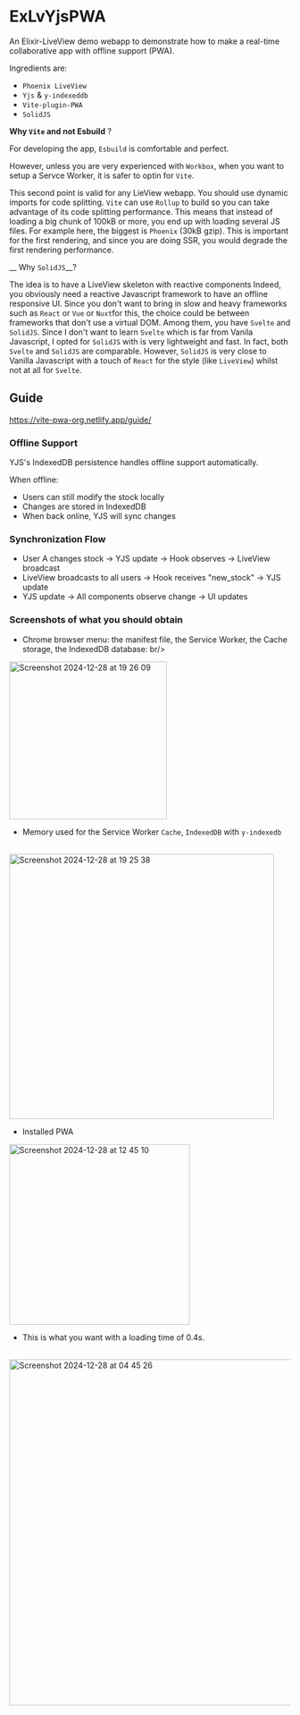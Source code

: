 # ExLvYjsPWA

An Elixir-LiveView demo webapp to demonstrate how to make a real-time collaborative app with offline support (PWA).

Ingredients are:

- `Phoenix LiveView`
- `Yjs` & `y-indexeddb`
- `Vite-plugin-PWA`
- `SolidJS`

__Why `Vite` and not Esbuild__ ?

For developing the app, `Esbuild` is comfortable and perfect.

However, unless you are very experienced with `Workbox`, when you want to setup a Servce Worker, it is safer to optin for `Vite`.

This second point is valid for any LieView webapp. You should use dynamic imports for code splitting. `Vite` can use `Rollup`  to build so you can take advantage of its code splitting performance. This means that instead of loading a big chunk of 100kB or more, you end up with loading several JS files. For example here, the biggest is `Phoenix` (30kB gzip). This is important for the first rendering, and since you are doing SSR, you would degrade the first rendering performance.

__ Why `SolidJS`__?

The idea is to have a LiveView skeleton with reactive components
Indeed, you obviously need a reactive Javascript framework to have an offline responsive UI. 
Since you don't want to bring in slow and heavy frameworks such as `React` or `Vue` or `Nuxt`for this, the choice could be between frameworks that don't use a  virtual DOM. Among them, you have  `Svelte` and `SolidJS`.
Since I don't want to learn `Svelte` which is far from Vanila Javascript, I opted for `SolidJS` with is very lightweight and fast. In fact, both  `Svelte` and `SolidJS` are comparable. However, `SolidJS` is very close to Vanilla Javascript with a touch of `React` for the style (like `LiveView`) whilst not at all for `Svelte`.


## Guide

<https://vite-pwa-org.netlify.app/guide/>

### Offline Support

YJS's IndexedDB persistence handles offline support automatically.

When offline:

- Users can still modify the stock locally
- Changes are stored in IndexedDB
- When back online, YJS will sync changes

### Synchronization Flow

- User A changes stock → YJS update → Hook observes → LiveView broadcast
- LiveView broadcasts to all users → Hook receives "new_stock" → YJS update
- YJS update → All components observe change → UI updates


### Screenshots of what you should obtain

* Chrome browser menu: the manifest file, the Service Worker, the Cache storage, the IndexedDB database:
br/>
<img width="282" alt="Screenshot 2024-12-28 at 19 26 09" src="https://github.com/user-attachments/assets/33b5ca41-0dfb-4594-8e63-793741fcd175" />

* Memory used for the Service Worker `Cache`, `IndexedDB` with `y-indexedb`
<br/>
<img width="474" alt="Screenshot 2024-12-28 at 19 25 38" src="https://github.com/user-attachments/assets/3b9fe308-f790-42f3-9d1a-6acccfce5606" />

* Installed PWA
  <br/>
<img width="323" alt="Screenshot 2024-12-28 at 12 45 10" src="https://github.com/user-attachments/assets/c13ae6d3-64e1-4126-abb8-ad1fdbb1e622" />

* This is what you want with a loading time of 0.4s.
<br/>
<img width="619" alt="Screenshot 2024-12-28 at 04 45 26" src="https://github.com/user-attachments/assets/e6244e79-2d31-47df-9bce-a2d2a4984a33" />




